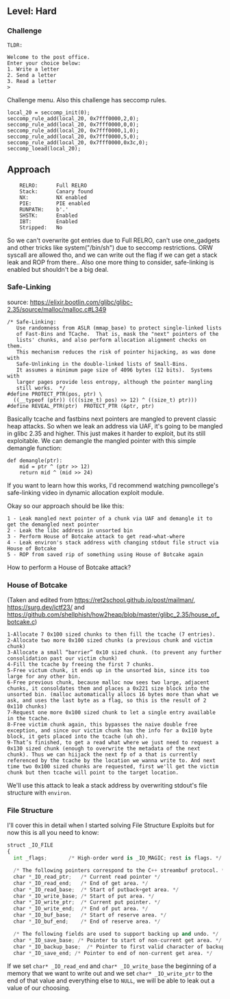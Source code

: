 ## Level: Hard

### Challenge

```
TLDR: 
```

```
Welcome to the post office.
Enter your choice below:
1. Write a letter
2. Send a letter
3. Read a letter
>
```

Challenge menu. Also this challenge has seccomp rules. 

```
local_20 = seccomp_init(0);
seccomp_rule_add(local_20, 0x7fff0000,2,0);
seccomp_rule_add(local_20, 0x7fff0000,0,0);
seccomp_rule_add(local_20, 0x7fff0000,1,0);
seccomp_rule_add(local_20, 0x7fff0000,5,0);
seccomp_rule_add(local_20, 0x7fff0000,0x3c,0);
seccomp_loead(local_20);
```

## Approach

```
    RELRO:      Full RELRO
    Stack:      Canary found
    NX:         NX enabled
    PIE:        PIE enabled
    RUNPATH:    b'.'
    SHSTK:      Enabled
    IBT:        Enabled
    Stripped:   No
```

So we can't overwrite got entries due to Full RELRO, can't use one_gadgets and other tricks like system("/bin/sh") due to seccomp restrictions. ORW syscall are allowed tho, and we can write out the flag if we can get a stack leak and ROP from there.. Also one more thing to consider, safe-linking is enabled but shouldn't be a big deal. 

### Safe-Linking

source: https://elixir.bootlin.com/glibc/glibc-2.35/source/malloc/malloc.c#L349

```
/* Safe-Linking:
   Use randomness from ASLR (mmap_base) to protect single-linked lists
   of Fast-Bins and TCache.  That is, mask the "next" pointers of the
   lists' chunks, and also perform allocation alignment checks on them.
   This mechanism reduces the risk of pointer hijacking, as was done with
   Safe-Unlinking in the double-linked lists of Small-Bins.
   It assumes a minimum page size of 4096 bytes (12 bits).  Systems with
   larger pages provide less entropy, although the pointer mangling
   still works.  */
#define PROTECT_PTR(pos, ptr) \
  ((__typeof (ptr)) ((((size_t) pos) >> 12) ^ ((size_t) ptr)))
#define REVEAL_PTR(ptr)  PROTECT_PTR (&ptr, ptr)
```

Basically tcache and fastbins next pointers are mangled to prevent classic heap attacks. So when we leak an address via UAF, it's going to be mangled in glibc 2.35 and higher. This just makes it harder to exploit, but its still exploitable. We can demangle the mangled pointer with this simple demangle function:

```
def demangle(ptr):
    mid = ptr ^ (ptr >> 12)
    return mid ^ (mid >> 24)
```
If you want to learn how this works, I'd recommend watching pwncollege's safe-linking video in dynamic allocation exploit module. 

Okay so our approach should be like this:

```
1 - Leak mangled next pointer of a chunk via UAF and demangle it to get the demangled next pointer
2 - Leak the libc address in unsorted bin
3 - Perform House of Botcake attack to get read-what-where
4 - Leak environ's stack address with changing stdout file struct via House of Botcake
5 - ROP from saved rip of something using House of Botcake again
```

How to perform a House of Botcake attack? 

### House of Botcake

(Taken and edited from https://ret2school.github.io/post/mailman/,  https://surg.dev/ictf23/ and https://github.com/shellphish/how2heap/blob/master/glibc_2.35/house_of_botcake.c)

```
1-Allocate 7 0x100 sized chunks to then fill the tcache (7 entries).
2-Allocate two more 0x100 sized chunks (a previous chunk and victim chunk) 
3-Allocate a small “barrier” 0x10 sized chunk. (to prevent any further consolidation past our victim chunk)
4-Fill the tcache by freeing the first 7 chunks.
5-Free victum chunk, it ends up in the unsorted bin, since its too large for any other bin.
6-Free previous chunk, because malloc now sees two large, adjacent chunks, it consoldates them and places a 0x221 size block into the unsorted bin. (malloc automatically allocs 16 bytes more than what we ask, and uses the last byte as a flag, so this is the result of 2 0x110 chunks)
7-Request one more 0x100 sized chunk to let a single entry available in the tcache.
8-Free victim chunk again, this bypasses the naive double free exception, and since our victim chunk has the info for a 0x110 byte block, it gets placed into the tcache (uh oh).
9-That’s finished, to get a read what where we just need to request a 0x130 sized chunk (enough to overwrite the metadata of the next chunk). Thus we can hiijack the next fp of a that is currently referenced by the tcache by the location we wanna write to. And next time two 0x100 sized chunks are requested, first we'll get the victim chunk but then tcache will point to the target location.
```

We'll use this attack to leak a stack address by overwriting stdout's file structure with `environ`.

### File Structure

I'll cover this in detail when I started solving File Structure Exploits but for now this is all you need to know: 

```python
struct _IO_FILE
{
  int _flags;		/* High-order word is _IO_MAGIC; rest is flags. */

  /* The following pointers correspond to the C++ streambuf protocol. */
  char *_IO_read_ptr;	/* Current read pointer */
  char *_IO_read_end;	/* End of get area. */
  char *_IO_read_base;	/* Start of putback+get area. */
  char *_IO_write_base;	/* Start of put area. */
  char *_IO_write_ptr;	/* Current put pointer. */
  char *_IO_write_end;	/* End of put area. */
  char *_IO_buf_base;	/* Start of reserve area. */
  char *_IO_buf_end;	/* End of reserve area. */

  /* The following fields are used to support backing up and undo. */
  char *_IO_save_base; /* Pointer to start of non-current get area. */
  char *_IO_backup_base;  /* Pointer to first valid character of backup area */
  char *_IO_save_end; /* Pointer to end of non-current get area. */
```


If we set `char* _IO_read_end` and `char* _IO_write_base` the beginning of a memory that we want to write out and we set `char* _IO_write_ptr` to the end of that value and everything else to `NULL`, we will be able to leak out a value of our choosing.

